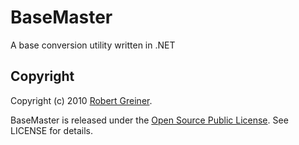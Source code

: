 BaseMaster
===========

A base conversion utility written in .NET

Copyright
---------

Copyright (c) 2010 <a href="http://creatingcode.com">Robert Greiner</a>. 

BaseMaster is released under the <a href="http://ospl.ws">Open Source Public License</a>. See LICENSE for details.
